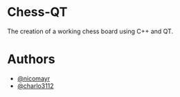 # Chess-QT
The creation of a working chess board using C++ and QT.
# Authors
- [@nicomayr](https://github.com/nicomayr)
- [@charlo3112](https://github.com/charlo3112)
